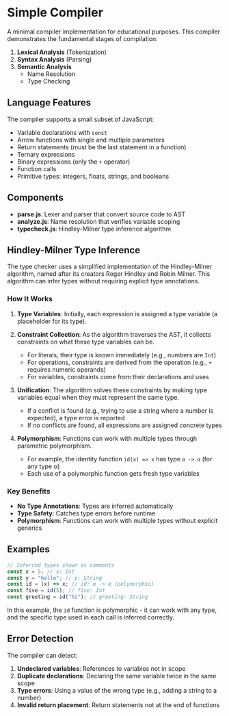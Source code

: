 # Simple Compiler

A minimal compiler implementation for educational purposes. This compiler demonstrates the fundamental stages of compilation:

1. **Lexical Analysis** (Tokenization)
2. **Syntax Analysis** (Parsing)
3. **Semantic Analysis**
   - Name Resolution
   - Type Checking

## Language Features

The compiler supports a small subset of JavaScript:

- Variable declarations with `const`
- Arrow functions with single and multiple parameters
- Return statements (must be the last statement in a function)
- Ternary expressions
- Binary expressions (only the `+` operator)
- Function calls
- Primitive types: integers, floats, strings, and booleans

## Components

- **parse.js**: Lexer and parser that convert source code to AST
- **analyze.js**: Name resolution that verifies variable scoping
- **typecheck.js**: Hindley-Milner type inference algorithm

## Hindley-Milner Type Inference

The type checker uses a simplified implementation of the Hindley-Milner algorithm, named after its creators Roger Hindley and Robin Milner. This algorithm can infer types without requiring explicit type annotations.

### How It Works

1. **Type Variables**: Initially, each expression is assigned a type variable (a placeholder for its type).

2. **Constraint Collection**: As the algorithm traverses the AST, it collects constraints on what these type variables can be.

   - For literals, their type is known immediately (e.g., numbers are `Int`)
   - For operations, constraints are derived from the operation (e.g., `+` requires numeric operands)
   - For variables, constraints come from their declarations and uses

3. **Unification**: The algorithm solves these constraints by making type variables equal when they must represent the same type.

   - If a conflict is found (e.g., trying to use a string where a number is expected), a type error is reported
   - If no conflicts are found, all expressions are assigned concrete types

4. **Polymorphism**: Functions can work with multiple types through parametric polymorphism.
   - For example, the identity function `id(x) => x` has type `α -> α` (for any type α)
   - Each use of a polymorphic function gets fresh type variables

### Key Benefits

- **No Type Annotations**: Types are inferred automatically
- **Type Safety**: Catches type errors before runtime
- **Polymorphism**: Functions can work with multiple types without explicit generics

## Examples

```javascript
// Inferred types shown as comments
const x = 5; // x: Int
const y = "hello"; // y: String
const id = (x) => x; // id: α -> α (polymorphic)
const five = id(5); // five: Int
const greeting = id("hi"); // greeting: String
```

In this example, the `id` function is polymorphic - it can work with any type, and the specific type used in each call is inferred correctly.

## Error Detection

The compiler can detect:

1. **Undeclared variables**: References to variables not in scope
2. **Duplicate declarations**: Declaring the same variable twice in the same scope
3. **Type errors**: Using a value of the wrong type (e.g., adding a string to a number)
4. **Invalid return placement**: Return statements not at the end of functions
